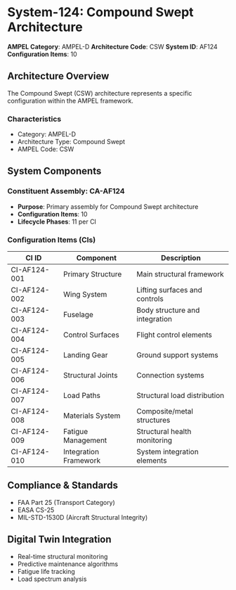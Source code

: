 # System-124: Compound Swept Architecture

**AMPEL Category**: AMPEL-D
**Architecture Code**: CSW
**System ID**: AF124
**Configuration Items**: 10

## Architecture Overview

The Compound Swept (CSW) architecture represents a specific configuration within the AMPEL framework.

### Characteristics
- Category: AMPEL-D
- Architecture Type: Compound Swept
- AMPEL Code: CSW

## System Components

### Constituent Assembly: CA-AF124
- **Purpose**: Primary assembly for Compound Swept architecture
- **Configuration Items**: 10
- **Lifecycle Phases**: 11 per CI

### Configuration Items (CIs)

| CI ID | Component | Description |
|-------|-----------|-------------|
| CI-AF124-001 | Primary Structure | Main structural framework |
| CI-AF124-002 | Wing System | Lifting surfaces and controls |
| CI-AF124-003 | Fuselage | Body structure and integration |
| CI-AF124-004 | Control Surfaces | Flight control elements |
| CI-AF124-005 | Landing Gear | Ground support systems |
| CI-AF124-006 | Structural Joints | Connection systems |
| CI-AF124-007 | Load Paths | Structural load distribution |
| CI-AF124-008 | Materials System | Composite/metal structures |
| CI-AF124-009 | Fatigue Management | Structural health monitoring |
| CI-AF124-010 | Integration Framework | System integration elements |

## Compliance & Standards
- FAA Part 25 (Transport Category)
- EASA CS-25
- MIL-STD-1530D (Aircraft Structural Integrity)

## Digital Twin Integration
- Real-time structural monitoring
- Predictive maintenance algorithms
- Fatigue life tracking
- Load spectrum analysis
